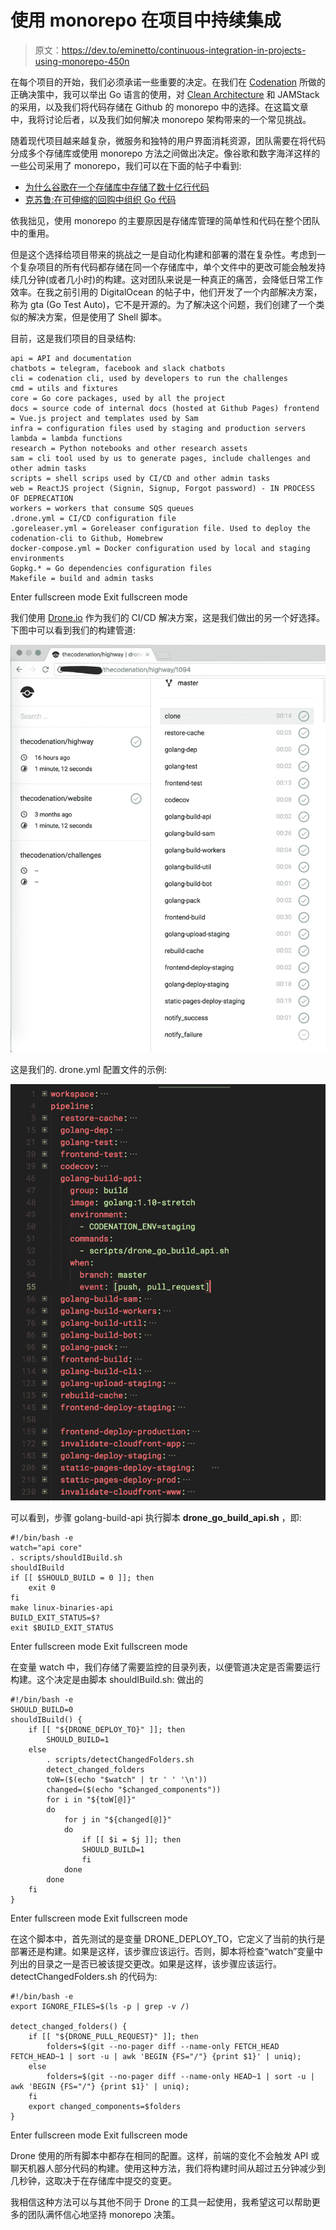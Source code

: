 # 使用 monorepo 在项目中持续集成

> 原文：<https://dev.to/eminetto/continuous-integration-in-projects-using-monorepo-450n>

在每个项目的开始，我们必须承诺一些重要的决定。在我们在 [Codenation](https://www.codenation.dev/) 所做的正确决策中，我可以举出 Go 语言的使用，对 [Clean Architecture](https://dev.to/en/post/2018-03-05-clean-architecture-using-go/) 和 JAMStack 的采用，以及我们将代码存储在 Github 的 monorepo 中的选择。在这篇文章中，我将讨论后者，以及我们如何解决 monorepo 架构带来的一个常见挑战。

随着现代项目越来越复杂，微服务和独特的用户界面消耗资源，团队需要在将代码分成多个存储库或使用 monorepo 方法之间做出决定。像谷歌和数字海洋这样的一些公司采用了 monorepo，我们可以在下面的帖子中看到:

*   [为什么谷歌在一个存储库中存储了数十亿行代码](https://cacm.acm.org/magazines/2016/7/204032-why-google-stores-billions-of-lines-of-code-in-a-single-repository/fulltext)
*   [克苏鲁:在可伸缩的回购中组织 Go 代码](https://blog.digitalocean.com/cthulhu-organizing-go-code-in-a-scalable-repo/)

依我拙见，使用 monorepo 的主要原因是存储库管理的简单性和代码在整个团队中的重用。

但是这个选择给项目带来的挑战之一是自动化构建和部署的潜在复杂性。考虑到一个复杂项目的所有代码都存储在同一个存储库中，单个文件中的更改可能会触发持续几分钟(或者几小时)的构建。这对团队来说是一种真正的痛苦，会降低日常工作效率。在我之前引用的 DigitalOcean 的帖子中，他们开发了一个内部解决方案，称为 gta (Go Test Auto)，它不是开源的。为了解决这个问题，我们创建了一个类似的解决方案，但是使用了 Shell 脚本。

目前，这是我们项目的目录结构:

```
api = API and documentation 
chatbots = telegram, facebook and slack chatbots 
cli = codenation cli, used by developers to run the challenges 
cmd = utils and fixtures 
core = Go core packages, used by all the project 
docs = source code of internal docs (hosted at Github Pages) frontend = Vue.js project and templates used by Sam 
infra = configuration files used by staging and production servers lambda = lambda functions 
research = Python notebooks and other research assets 
sam = cli tool used by us to generate pages, include challenges and other admin tasks 
scripts = shell scrips used by CI/CD and other admin tasks 
web = ReactJS project (Signin, Signup, Forgot password) - IN PROCESS OF DEPRECATION 
workers = workers that consume SQS queues 
.drone.yml = CI/CD configuration file 
.goreleaser.yml = Goreleaser configuration file. Used to deploy the codenation-cli to Github, Homebrew 
docker-compose.yml = Docker configuration used by local and staging environments 
Gopkg.* = Go dependencies configuration files 
Makefile = build and admin tasks 
```

Enter fullscreen mode Exit fullscreen mode

我们使用 [Drone.io](http://drone.io/) 作为我们的 CI/CD 解决方案，这是我们做出的另一个好选择。下图中可以看到我们的构建管道:

[![pipeline](img/5208528089f8b469bcaac92e3e2b83c2.png)](img/posts/drone_pipeline.png)

这是我们的. drone.yml 配置文件的示例:

[![config](img/e1a53c4009f44cd1429264b85c4c7a7d.png)](img/posts/drone_config.png)

可以看到，步骤 golang-build-api 执行脚本 **drone_go_build_api.sh** ，即:

```
#!/bin/bash -e
watch="api core"
. scripts/shouldIBuild.sh
shouldIBuild
if [[ $SHOULD_BUILD = 0 ]]; then
    exit 0
fi
make linux-binaries-api
BUILD_EXIT_STATUS=$?
exit $BUILD_EXIT_STATUS 
```

Enter fullscreen mode Exit fullscreen mode

在变量 watch 中，我们存储了需要监控的目录列表，以便管道决定是否需要运行构建。这个决定是由脚本 shouldIBuild.sh:
做出的

```
#!/bin/bash -e
SHOULD_BUILD=0
shouldIBuild() {
    if [[ "${DRONE_DEPLOY_TO}" ]]; then 
        SHOULD_BUILD=1
    else
        . scripts/detectChangedFolders.sh
        detect_changed_folders
        toW=($(echo "$watch" | tr ' ' '\n'))
        changed=($(echo "$changed_components"))
        for i in "${toW[@]}"
        do
            for j in "${changed[@]}"
            do
                if [[ $i = $j ]]; then
                SHOULD_BUILD=1 
                fi
            done
        done
    fi
} 
```

Enter fullscreen mode Exit fullscreen mode

在这个脚本中，首先测试的是变量 DRONE_DEPLOY_TO，它定义了当前的执行是部署还是构建。如果是这样，该步骤应该运行。否则，脚本将检查“watch”变量中列出的目录之一是否已被该提交更改。如果是这样，该步骤应该运行。detectChangedFolders.sh 的代码为:

```
#!/bin/bash -e
export IGNORE_FILES=$(ls -p | grep -v /)

detect_changed_folders() {
    if [[ "${DRONE_PULL_REQUEST}" ]]; then 
        folders=$(git --no-pager diff --name-only FETCH_HEAD FETCH_HEAD~1 | sort -u | awk 'BEGIN {FS="/"} {print $1}' | uniq); 
    else 
        folders=$(git --no-pager diff --name-only HEAD~1 | sort -u | awk 'BEGIN {FS="/"} {print $1}' | uniq); 
    fi
    export changed_components=$folders
} 
```

Enter fullscreen mode Exit fullscreen mode

Drone 使用的所有脚本中都存在相同的配置。这样，前端的变化不会触发 API 或聊天机器人部分代码的构建。使用这种方法，我们将构建时间从超过五分钟减少到几秒钟，这取决于在存储库中提交的变更。

我相信这种方法可以与其他不同于 Drone 的工具一起使用，我希望这可以帮助更多的团队满怀信心地坚持 monorepo 决策。